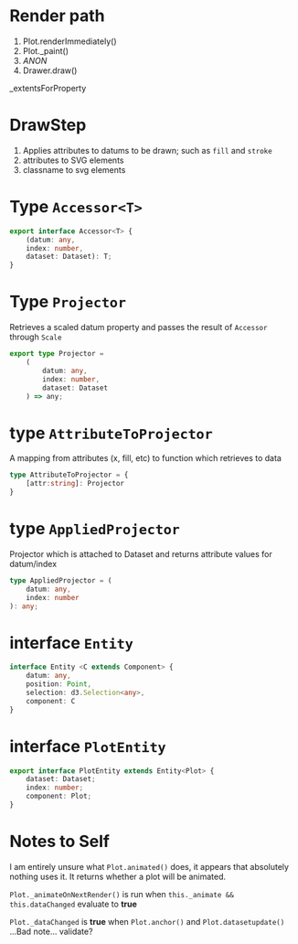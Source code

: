 
# Render path

1. Plot.renderImmediately()
2. Plot._paint()
3. _ANON_
4. Drawer.draw()




_extentsForProperty

# DrawStep

1. Applies attributes to datums to be drawn; such as `fill` and `stroke`
2. attributes to SVG elements
3. classname to svg elements

# Type `Accessor<T>`

```typescript
export interface Accessor<T> {
	(datum: any,
	index: number,
	dataset: Dataset): T;
}
```

# Type `Projector`

Retrieves a scaled datum property and passes the result of `Accessor` through `Scale`

```typescript
export type Projector = 
	(
		datum: any, 
		index: number, 
		dataset: Dataset
	) => any;
```

# type `AttributeToProjector`

A mapping from attributes (x, fill, etc) to function which retrieves to data

```typescript
type AttributeToProjector = {
	[attr:string]: Projector 
}
```

# type `AppliedProjector`

Projector which is attached to Dataset and returns attribute values for datum/index

```typescript
type AppliedProjector = (
	datum: any,
	index: number
): any;
```

# interface `Entity`

```typescript
interface Entity <C extends Component> {
	datum: any,
	position: Point,
	selection: d3.Selection<any>,
	component: C
}
```

# interface `PlotEntity`

```typescript
export interface PlotEntity extends Entity<Plot> {
	dataset: Dataset;
	index: number;
	component: Plot;
}
```

# Notes to Self

I am entirely unsure what `Plot.animated()` does, it appears that absolutely nothing uses it. It returns whether a plot will be animated.

`Plot._animateOnNextRender()` is run when `this._animate && this.dataChanged` evaluate to **true**

`Plot._dataChanged` is **true** when `Plot.anchor()` and `Plot.datasetupdate()` ...Bad note... validate?
